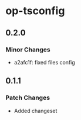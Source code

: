 # op-tsconfig

## 0.2.0

### Minor Changes

- a2afc1f: fixed files config

## 0.1.1

### Patch Changes

- Added changeset
